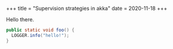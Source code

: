 +++
title = "Supervision strategies in akka"
date = 2020-11-18
+++

Hello there.

```java
public static void foo() {
  LOGGER.info("hello!");
}
```
